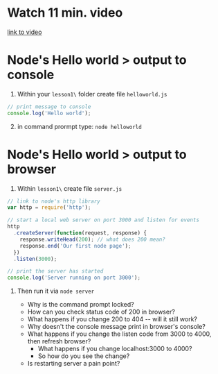 # Watch 11 min. video

[link to video](https://www.youtube.com/watch?v=GJmFG4ffJZU)

# Node's Hello world > output to console

1.  Within your `lesson1\` folder create file `helloworld.js`

```js
// print message to console
console.log('Hello world');
```

2.  in command prormpt type: `node helloworld`

# Node's Hello world > output to browser

1.  Within `lesson1\` create file `server.js`

```js
// link to node's http library
var http = require('http');

// start a local web server on port 3000 and listen for events
http
  .createServer(function(request, response) {
    response.writeHead(200); // what does 200 mean?
    response.end('Our first node page');
  })
  .listen(3000);

// print the server has started
console.log('Server running on port 3000');
```

1.  Then run it via `node server`

    * Why is the command prompt locked?
    * How can you check status code of 200 in browser?
    * What happens if you change 200 to 404 -- will it still work?
    * Why doesn't the console message print in browser's console?
    * What happens if you change the listen code from 3000 to 4000, then refresh browser?
      * What happens if you change localhost:3000 to 4000?
      * So how do you see the change?
    * Is restarting server a pain point?
